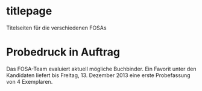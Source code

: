titlepage
=========

Titelseiten für die verschiedenen FOSAs

Probedruck in Auftrag
==
Das FOSA-Team evaluiert aktuell mögliche Buchbinder. Ein Favorit unter den Kandidaten liefert bis Freitag, 13. Dezember 2013 eine erste Probefassung von 4 Exemplaren.
